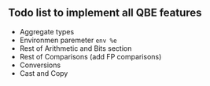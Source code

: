 ## Todo list to implement all QBE features

* Aggregate types
* Environmen paremeter `env %e`
* Rest of Arithmetic and Bits section
* Rest of Comparisons (add FP comparisons)
* Conversions
* Cast and Copy
